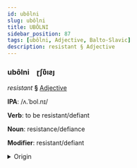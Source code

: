 ```yaml
---
id: ubôlni
slug: ubôlni
title: UBÔLNI
sidebar_position: 87
tags: [ubôlni, Adjective, Balto-Slavic]
description: resistant § Adjective
---
```


### ubôlni&emsp;<span kind="abugida">ɽʃʋ͊ıƨȷ</span>

*resistant* **§** [Adjective](../../tags/Adjective)

**IPA**: /ʌ.ˈbol.nɪ/

**Verb**: to be resistant/defiant

**Noun**: resistance/defiance

**Modifier**: resistant/defiant

<details>
    <summary>Origin</summary>
    Polish oporny /ɔˈpɔr.nɨ/<br/>
    <em>Balto-Slavic Language Family</em>
</details>